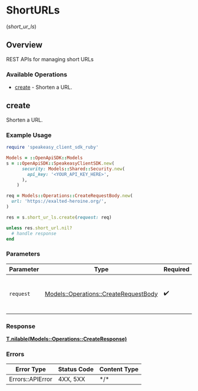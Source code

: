 # ShortURLs
(*short_ur_ls*)

## Overview

REST APIs for managing short URLs

### Available Operations

* [create](#create) - Shorten a URL.

## create

Shorten a URL.

### Example Usage

<!-- UsageSnippet language="ruby" operationID="create" method="post" path="/v1/short_urls" -->
```ruby
require 'speakeasy_client_sdk_ruby'

Models = ::OpenApiSDK::Models
s = ::OpenApiSDK::SpeakeasyClientSDK.new(
      security: Models::Shared::Security.new(
        api_key: '<YOUR_API_KEY_HERE>',
      ),
    )

req = Models::Operations::CreateRequestBody.new(
  url: 'https://exalted-heroine.org/',
)

res = s.short_ur_ls.create(request: req)

unless res.short_url.nil?
  # handle response
end

```

### Parameters

| Parameter                                                                             | Type                                                                                  | Required                                                                              | Description                                                                           |
| ------------------------------------------------------------------------------------- | ------------------------------------------------------------------------------------- | ------------------------------------------------------------------------------------- | ------------------------------------------------------------------------------------- |
| `request`                                                                             | [Models::Operations::CreateRequestBody](../../models/operations/createrequestbody.md) | :heavy_check_mark:                                                                    | The request object to use for the request.                                            |

### Response

**[T.nilable(Models::Operations::CreateResponse)](../../models/operations/createresponse.md)**

### Errors

| Error Type       | Status Code      | Content Type     |
| ---------------- | ---------------- | ---------------- |
| Errors::APIError | 4XX, 5XX         | \*/\*            |